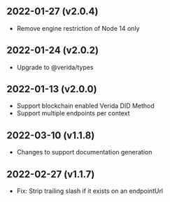 2022-01-27 (v2.0.4)
-------------------

- Remove engine restriction of Node 14 only

2022-01-24 (v2.0.2)
-------------------

- Upgrade to @verida/types

2022-01-13 (v2.0.0)
-------------------

- Support blockchain enabled Verida DID Method
- Support multiple endpoints per context

2022-03-10 (v1.1.8)
-------------------

- Changes to support documentation generation

2022-02-27 (v1.1.7)
-------------------

- Fix: Strip trailing slash if it exists on an endpointUrl